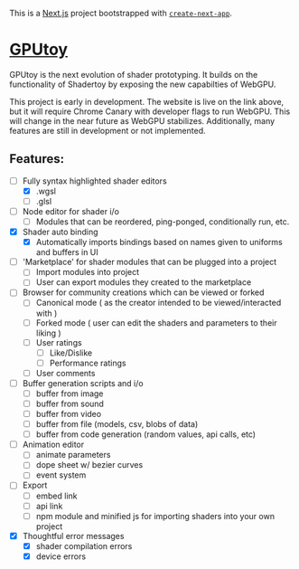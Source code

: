 This is a [Next.js](https://nextjs.org/) project bootstrapped with [`create-next-app`](https://github.com/vercel/next.js/tree/canary/packages/create-next-app).

# [GPUtoy](http://gputoy.io/)

GPUtoy is the next evolution of shader prototyping. It builds on the functionality of Shadertoy by exposing the new capabilties of WebGPU.

This project is early in development. The website is live on the link above, but it will require Chrome Canary with developer flags to run WebGPU. This will change in the near future as WebGPU stabilizes. Additionally, many features are still in development or not implemented.

## Features:

  - [ ] Fully syntax highlighted shader editors
    - [x] .wgsl
    - [ ] .glsl
  - [ ] Node editor for shader i/o
    - [ ] Modules that can be reordered, ping-ponged, conditionally run, etc.
  - [x] Shader auto binding
    - [x] Automatically imports bindings based on names given to uniforms and buffers in UI
  - [ ] 'Marketplace' for shader modules that can be plugged into a project
    - [ ] Import modules into project
    - [ ] User can export modules they created to the marketplace
  - [ ] Browser for community creations which can be viewed or forked
    - [ ] Canonical mode ( as the creator intended to be viewed/interacted with )
    - [ ] Forked mode ( user can edit the shaders and parameters to their liking )
    - [ ] User ratings
      - [ ] Like/Dislike
      - [ ] Performance ratings
    - [ ] User comments
  - [ ] Buffer generation scripts and i/o
    - [ ] buffer from image
    - [ ] buffer from sound
    - [ ] buffer from video
    - [ ] buffer from file (models, csv, blobs of data)
    - [ ] buffer from code generation (random values, api calls, etc)
  - [ ] Animation editor
    - [ ] animate parameters   
    - [ ] dope sheet w/ bezier curves
    - [ ] event system
  - [ ] Export
    - [ ] embed link
    - [ ] api link
    - [ ] npm module and minified js for importing shaders into your own project
  - [x] Thoughtful error messages
    - [x] shader compilation errors
    - [x] device errors

